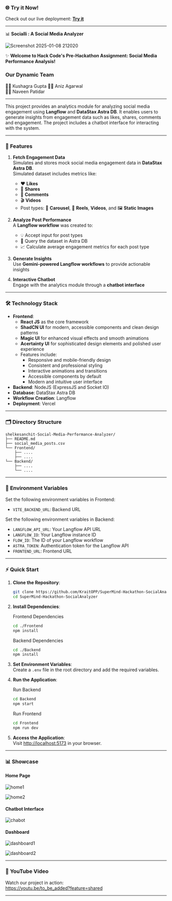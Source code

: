 ### 🌐 **Try it Now!**  
Check out our live deployment: [**Try it**](https://supermind-hack.vercel.app/)  

---

📊 **Socialli : A Social Media Analyzer**

![Screenshot 2025-01-08 212020](https://res.cloudinary.com/dzgllt3ca/image/upload/v1736361988/Screenshot_2025-01-09_001305_slddsw.png)

✨ **Welcome to Hack Code's Pre-Hackathon Assignment: Social Media Performance Analysis!**  

### **Our Dynamic Team**  
👨‍💻 Kushagra Gupta 
👨‍💻 Aniz Agarwal  
👨‍💻 Naveen Patidar

---

This project provides an analytics module for analyzing social media engagement using **Langflow** and **DataStax Astra DB**. It enables users to generate insights from engagement data such as likes, shares, comments and engagement. The project includes a chatbot interface for interacting with the system.

-----

### 🚀 **Features**  
1. **Fetch Engagement Data**  
   Simulates and stores mock social media engagement data in **DataStax Astra DB**.  
   Simulated dataset includes metrics like:  
   - ❤️ **Likes**  
   - 💪 **Shares**  
   - 💬 **Comments**  
   - 🎬 **Videos**  
   - Post types: 🎢 **Carousel**, 🎥 **Reels**, **Videos**, and 🖼️ **Static Images**  

2. **Analyze Post Performance**  
   A **Langflow workflow** was created to:  
   - 💡 Accept input for post types
   - 🔎 Query the dataset in Astra DB
   - 📈 Calculate average engagement metrics for each post type

3. **Generate Insights**  
   Use **Gemini-powered Langflow workflows** to provide actionable insights  

4. **Interactive Chatbot**  
   Engage with the analytics module through a **chatbot interface**  

---

### 🛠️ **Technology Stack**  
- **Frontend**: 
  - **React JS** as the core framework
  - **ShadCN UI** for modern, accessible components and clean design patterns
  - **Magic UI** for enhanced visual effects and smooth animations
  - **Acertainty UI** for sophisticated design elements and polished user experience
  - Features include:
    - Responsive and mobile-friendly design
    - Consistent and professional styling
    - Interactive animations and transitions
    - Accessible components by default
    - Modern and intuitive user interface
- **Backend**: NodeJS (ExpressJS and Socket IO)
- **Database**: DataStax Astra DB  
- **Workflow Creation**: Langflow  
- **Deployment**: Vercel  

---

### 🗂️ **Directory Structure**  
```
shelkesanchit-Social-Media-Performance-Analyzer/
├── README.md
├── social_media_posts.csv
└── Frontend/
    ├── ....
    ├── ....
└── Backend/
    ├── ....
    └── ....
```

---

### 🧩 **Environment Variables**  
Set the following environment variables in Frontend:  
- `VITE_BACKEND_URL`: Backend URL   

Set the following environment variables in Backend:  
- `LANGFLOW_API_URL`: Your Langflow API URL  
- `LANGFLOW_ID`: Your Langflow instance ID  
- `FLOW_ID`: The ID of your Langflow workflow  
- `ASTRA_TOKEN`: Authentication token for the Langflow API  
- `FRONTEND_URL`: Frontend URL  

---

### ⚡ **Quick Start**  

1. **Clone the Repository**:  
   ```bash
   git clone https://github.com/KraitOPP/SuperMind-Hackathon-SocialAnalyzer.git
   cd SuperMind-Hackathon-SocialAnalyzer
   ```  

2. **Install Dependencies**:  

   Frontend Dependencies
   ```bash
   cd ./Frontend
   npm install
   ```  

   Backend Dependencies
   ```bash
   cd ./Backend
   npm install
   ```  

3. **Set Environment Variables**:  
   Create a `.env` file in the root directory and add the required variables.  

4. **Run the Application**:  
   
   Run Backend
   ```bash
   cd Backend
   npm start
   ```  

   Run Frontend
   ```bash
   cd Frontend
   npm run dev
   ```  

5. **Access the Application**:  
   Visit [http://localhost:5173](http://localhost:5173) in your browser.  

---

### 📊 **Showcase**  

#### **Home Page**  
![home1](https://res.cloudinary.com/dzgllt3ca/image/upload/v1736361988/Screenshot_2025-01-09_001305_slddsw.png)

![home2](https://res.cloudinary.com/dzgllt3ca/image/upload/v1736362002/Screenshot_2025-01-09_001315_dghn1b.png)

#### **Chatbot Interface**  
![chabot](https://res.cloudinary.com/dzgllt3ca/image/upload/v1736362001/Screenshot_2025-01-09_001354_irnypg.png)

#### **Dashboard**  
![dashboard1](https://res.cloudinary.com/dzgllt3ca/image/upload/v1736362000/Screenshot_2025-01-09_001335_rvibig.png)

![dashboard2](https://res.cloudinary.com/dzgllt3ca/image/upload/v1736361997/Screenshot_2025-01-09_001409_amadjj.png)

---

### 🎥 **YouTube Video**  
Watch our project in action:  
https://youtu.be/to_be_added?feature=shared 

---